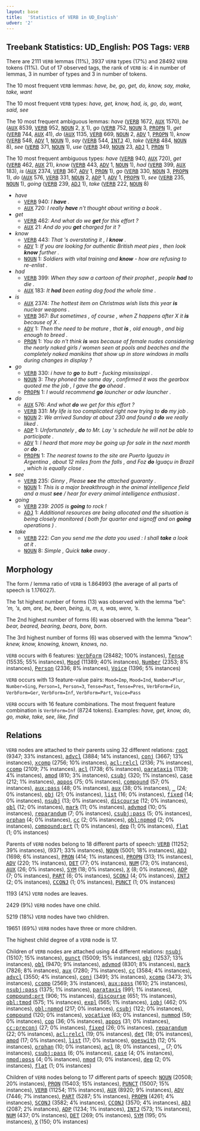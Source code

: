 ```yaml
---
layout: base
title:  'Statistics of VERB in UD_English'
udver: '2'
---
```


## Treebank Statistics: UD_English: POS Tags: `VERB`

There are 2111 `VERB` lemmas (11%), 3937 `VERB` types (17%) and 28492 `VERB` tokens (11%).
Out of 17 observed tags, the rank of `VERB` is: 4 in number of lemmas, 3 in number of types and 3 in number of tokens.

The 10 most frequent `VERB` lemmas: <em>have, be, go, get, do, know, say, make, take, want</em>

The 10 most frequent `VERB` types:  <em>have, get, know, had, is, go, do, want, said, see</em>

The 10 most frequent ambiguous lemmas: <em>have</em> (<tt><a href="en-pos-VERB.html">VERB</a></tt> 1672, <tt><a href="en-pos-AUX.html">AUX</a></tt> 1570), <em>be</em> (<tt><a href="en-pos-AUX.html">AUX</a></tt> 8539, <tt><a href="en-pos-VERB.html">VERB</a></tt> 952, <tt><a href="en-pos-NOUN.html">NOUN</a></tt> 2, <tt><a href="en-pos-X.html">X</a></tt> 1), <em>go</em> (<tt><a href="en-pos-VERB.html">VERB</a></tt> 752, <tt><a href="en-pos-NOUN.html">NOUN</a></tt> 3, <tt><a href="en-pos-PROPN.html">PROPN</a></tt> 1), <em>get</em> (<tt><a href="en-pos-VERB.html">VERB</a></tt> 744, <tt><a href="en-pos-AUX.html">AUX</a></tt> 41), <em>do</em> (<tt><a href="en-pos-AUX.html">AUX</a></tt> 1135, <tt><a href="en-pos-VERB.html">VERB</a></tt> 669, <tt><a href="en-pos-NOUN.html">NOUN</a></tt> 2, <tt><a href="en-pos-ADV.html">ADV</a></tt> 1, <tt><a href="en-pos-PROPN.html">PROPN</a></tt> 1), <em>know</em> (<tt><a href="en-pos-VERB.html">VERB</a></tt> 548, <tt><a href="en-pos-ADV.html">ADV</a></tt> 1, <tt><a href="en-pos-NOUN.html">NOUN</a></tt> 1), <em>say</em> (<tt><a href="en-pos-VERB.html">VERB</a></tt> 544, <tt><a href="en-pos-INTJ.html">INTJ</a></tt> 4), <em>take</em> (<tt><a href="en-pos-VERB.html">VERB</a></tt> 484, <tt><a href="en-pos-NOUN.html">NOUN</a></tt> 8), <em>see</em> (<tt><a href="en-pos-VERB.html">VERB</a></tt> 371, <tt><a href="en-pos-NOUN.html">NOUN</a></tt> 1), <em>use</em> (<tt><a href="en-pos-VERB.html">VERB</a></tt> 349, <tt><a href="en-pos-NOUN.html">NOUN</a></tt> 23, <tt><a href="en-pos-ADJ.html">ADJ</a></tt> 1, <tt><a href="en-pos-PRON.html">PRON</a></tt> 1)

The 10 most frequent ambiguous types:  <em>have</em> (<tt><a href="en-pos-VERB.html">VERB</a></tt> 940, <tt><a href="en-pos-AUX.html">AUX</a></tt> 720), <em>get</em> (<tt><a href="en-pos-VERB.html">VERB</a></tt> 462, <tt><a href="en-pos-AUX.html">AUX</a></tt> 21), <em>know</em> (<tt><a href="en-pos-VERB.html">VERB</a></tt> 443, <tt><a href="en-pos-ADV.html">ADV</a></tt> 1, <tt><a href="en-pos-NOUN.html">NOUN</a></tt> 1), <em>had</em> (<tt><a href="en-pos-VERB.html">VERB</a></tt> 399, <tt><a href="en-pos-AUX.html">AUX</a></tt> 183), <em>is</em> (<tt><a href="en-pos-AUX.html">AUX</a></tt> 2374, <tt><a href="en-pos-VERB.html">VERB</a></tt> 367, <tt><a href="en-pos-ADV.html">ADV</a></tt> 1, <tt><a href="en-pos-PRON.html">PRON</a></tt> 1), <em>go</em> (<tt><a href="en-pos-VERB.html">VERB</a></tt> 330, <tt><a href="en-pos-NOUN.html">NOUN</a></tt> 3, <tt><a href="en-pos-PROPN.html">PROPN</a></tt> 1), <em>do</em> (<tt><a href="en-pos-AUX.html">AUX</a></tt> 576, <tt><a href="en-pos-VERB.html">VERB</a></tt> 331, <tt><a href="en-pos-NOUN.html">NOUN</a></tt> 2, <tt><a href="en-pos-ADP.html">ADP</a></tt> 1, <tt><a href="en-pos-ADV.html">ADV</a></tt> 1, <tt><a href="en-pos-PROPN.html">PROPN</a></tt> 1), <em>see</em> (<tt><a href="en-pos-VERB.html">VERB</a></tt> 235, <tt><a href="en-pos-NOUN.html">NOUN</a></tt> 1), <em>going</em> (<tt><a href="en-pos-VERB.html">VERB</a></tt> 239, <tt><a href="en-pos-ADJ.html">ADJ</a></tt> 1), <em>take</em> (<tt><a href="en-pos-VERB.html">VERB</a></tt> 222, <tt><a href="en-pos-NOUN.html">NOUN</a></tt> 8)


* <em>have</em>
  * <tt><a href="en-pos-VERB.html">VERB</a></tt> 940: <em>I <b>have</b> .</em>
  * <tt><a href="en-pos-AUX.html">AUX</a></tt> 720: <em>I really <b>have</b> n't thought about writing a book .</em>
* <em>get</em>
  * <tt><a href="en-pos-VERB.html">VERB</a></tt> 462: <em>And what do we <b>get</b> for this effort ?</em>
  * <tt><a href="en-pos-AUX.html">AUX</a></tt> 21: <em>And do you <b>get</b> charged for it ?</em>
* <em>know</em>
  * <tt><a href="en-pos-VERB.html">VERB</a></tt> 443: <em>That 's overstating it , I <b>know</b> .</em>
  * <tt><a href="en-pos-ADV.html">ADV</a></tt> 1: <em>If you are looking for authentic British meat pies , then look <b>know</b> further .</em>
  * <tt><a href="en-pos-NOUN.html">NOUN</a></tt> 1: <em>Soldiers with vital training and <b>know</b> - how are refusing to re-enlist .</em>
* <em>had</em>
  * <tt><a href="en-pos-VERB.html">VERB</a></tt> 399: <em>When they saw a cartoon of their prophet , people <b>had</b> to die .</em>
  * <tt><a href="en-pos-AUX.html">AUX</a></tt> 183: <em>It <b>had</b> been eating dog food the whole time .</em>
* <em>is</em>
  * <tt><a href="en-pos-AUX.html">AUX</a></tt> 2374: <em>The hottest item on Christmas wish lists this year <b>is</b> nuclear weapons .</em>
  * <tt><a href="en-pos-VERB.html">VERB</a></tt> 367: <em>But sometimes , of course , when Z happens after X it <b>is</b> because of X .</em>
  * <tt><a href="en-pos-ADV.html">ADV</a></tt> 1: <em>Then the need to be mature , that <b>is</b> , old enough , and big enough to breed .</em>
  * <tt><a href="en-pos-PRON.html">PRON</a></tt> 1: <em>You do n't think <b>is</b> was because of female nudes considering the nearly naked girls / women seen at pools and beaches and the completely naked manikins that show up in store windows in malls during changes in display ?</em>
* <em>go</em>
  * <tt><a href="en-pos-VERB.html">VERB</a></tt> 330: <em>i have to <b>go</b> to butt - fucking mississippi .</em>
  * <tt><a href="en-pos-NOUN.html">NOUN</a></tt> 3: <em>They phoned the same day , confirmed it was the gearbox quoted me the job , I gave the <b>go</b> ahead .</em>
  * <tt><a href="en-pos-PROPN.html">PROPN</a></tt> 1: <em>I would recommend <b>go</b> launcher or adw launcher .</em>
* <em>do</em>
  * <tt><a href="en-pos-AUX.html">AUX</a></tt> 576: <em>And what <b>do</b> we get for this effort ?</em>
  * <tt><a href="en-pos-VERB.html">VERB</a></tt> 331: <em>My life is too complicated right now trying to <b>do</b> my job .</em>
  * <tt><a href="en-pos-NOUN.html">NOUN</a></tt> 2: <em>We arrived Sunday at about 230 and found a <b>do</b> we really liked .</em>
  * <tt><a href="en-pos-ADP.html">ADP</a></tt> 1: <em>Unfortunately , <b>do</b> to Mr. Lay 's schedule he will not be able to participate .</em>
  * <tt><a href="en-pos-ADV.html">ADV</a></tt> 1: <em>I heard that more may be going up for sale in the next month or <b>do</b> .</em>
  * <tt><a href="en-pos-PROPN.html">PROPN</a></tt> 1: <em>The nearest towns to the site are Puerto Iguazu in Argentina , about 12 miles from the falls , and Foz <b>do</b> Iguaçu in Brazil , which is equally close .</em>
* <em>see</em>
  * <tt><a href="en-pos-VERB.html">VERB</a></tt> 235: <em>Ginny , Please <b>see</b> the attached guaranty .</em>
  * <tt><a href="en-pos-NOUN.html">NOUN</a></tt> 1: <em>This is a major breakthrough in the animal intelligence field and a must <b>see</b> / hear for every animal intelligence enthusiast .</em>
* <em>going</em>
  * <tt><a href="en-pos-VERB.html">VERB</a></tt> 239: <em>2005 is <b>going</b> to rock !</em>
  * <tt><a href="en-pos-ADJ.html">ADJ</a></tt> 1: <em>Additional resources are being allocated and the situation is being closely monitored ( both for quarter end signoff and on <b>going</b> operations ) .</em>
* <em>take</em>
  * <tt><a href="en-pos-VERB.html">VERB</a></tt> 222: <em>Can you send me the data you used : I shall <b>take</b> a look at it .</em>
  * <tt><a href="en-pos-NOUN.html">NOUN</a></tt> 8: <em>Simple , Quick <b>take</b> away .</em>

## Morphology

The form / lemma ratio of `VERB` is 1.864993 (the average of all parts of speech is 1.176027).

The 1st highest number of forms (13) was observed with the lemma “be”: <em>'m, 's, am, are, be, been, being, is, m, s, was, were, ’s</em>.

The 2nd highest number of forms (6) was observed with the lemma “bear”: <em>bear, beared, bearing, bears, bore, born</em>.

The 3rd highest number of forms (6) was observed with the lemma “know”: <em>knew, know, knowing, known, knows, no</em>.

`VERB` occurs with 6 features: <tt><a href="en-feat-VerbForm.html">VerbForm</a></tt> (28482; 100% instances), <tt><a href="en-feat-Tense.html">Tense</a></tt> (15535; 55% instances), <tt><a href="en-feat-Mood.html">Mood</a></tt> (11389; 40% instances), <tt><a href="en-feat-Number.html">Number</a></tt> (2353; 8% instances), <tt><a href="en-feat-Person.html">Person</a></tt> (2336; 8% instances), <tt><a href="en-feat-Voice.html">Voice</a></tt> (1396; 5% instances)

`VERB` occurs with 13 feature-value pairs: `Mood=Imp`, `Mood=Ind`, `Number=Plur`, `Number=Sing`, `Person=1`, `Person=3`, `Tense=Past`, `Tense=Pres`, `VerbForm=Fin`, `VerbForm=Ger`, `VerbForm=Inf`, `VerbForm=Part`, `Voice=Pass`

`VERB` occurs with 16 feature combinations.
The most frequent feature combination is `VerbForm=Inf` (8724 tokens).
Examples: <em>have, get, know, do, go, make, take, see, like, find</em>


## Relations

`VERB` nodes are attached to their parents using 32 different relations: <tt><a href="en-dep-root.html">root</a></tt> (9347; 33% instances), <tt><a href="en-dep-advcl.html">advcl</a></tt> (3884; 14% instances), <tt><a href="en-dep-conj.html">conj</a></tt> (3667; 13% instances), <tt><a href="en-dep-xcomp.html">xcomp</a></tt> (2756; 10% instances), <tt><a href="en-dep-acl-relcl.html">acl:relcl</a></tt> (2136; 7% instances), <tt><a href="en-dep-ccomp.html">ccomp</a></tt> (2109; 7% instances), <tt><a href="en-dep-acl.html">acl</a></tt> (1738; 6% instances), <tt><a href="en-dep-parataxis.html">parataxis</a></tt> (1139; 4% instances), <tt><a href="en-dep-amod.html">amod</a></tt> (810; 3% instances), <tt><a href="en-dep-csubj.html">csubj</a></tt> (320; 1% instances), <tt><a href="en-dep-case.html">case</a></tt> (212; 1% instances), <tt><a href="en-dep-appos.html">appos</a></tt> (75; 0% instances), <tt><a href="en-dep-compound.html">compound</a></tt> (57; 0% instances), <tt><a href="en-dep-aux-pass.html">aux:pass</a></tt> (48; 0% instances), <tt><a href="en-dep-aux.html">aux</a></tt> (38; 0% instances), <tt><a href="en-dep-_.html">_</a></tt> (24; 0% instances), <tt><a href="en-dep-obj.html">obj</a></tt> (21; 0% instances), <tt><a href="en-dep-list.html">list</a></tt> (16; 0% instances), <tt><a href="en-dep-fixed.html">fixed</a></tt> (14; 0% instances), <tt><a href="en-dep-nsubj.html">nsubj</a></tt> (13; 0% instances), <tt><a href="en-dep-discourse.html">discourse</a></tt> (12; 0% instances), <tt><a href="en-dep-obl.html">obl</a></tt> (12; 0% instances), <tt><a href="en-dep-mark.html">mark</a></tt> (11; 0% instances), <tt><a href="en-dep-advmod.html">advmod</a></tt> (10; 0% instances), <tt><a href="en-dep-reparandum.html">reparandum</a></tt> (7; 0% instances), <tt><a href="en-dep-csubj-pass.html">csubj:pass</a></tt> (5; 0% instances), <tt><a href="en-dep-orphan.html">orphan</a></tt> (4; 0% instances), <tt><a href="en-dep-cc.html">cc</a></tt> (2; 0% instances), <tt><a href="en-dep-obl-npmod.html">obl:npmod</a></tt> (2; 0% instances), <tt><a href="en-dep-compound-prt.html">compound:prt</a></tt> (1; 0% instances), <tt><a href="en-dep-dep.html">dep</a></tt> (1; 0% instances), <tt><a href="en-dep-flat.html">flat</a></tt> (1; 0% instances)

Parents of `VERB` nodes belong to 18 different parts of speech: <tt><a href="en-pos-VERB.html">VERB</a></tt> (11252; 39% instances),  (9371; 33% instances), <tt><a href="en-pos-NOUN.html">NOUN</a></tt> (5001; 18% instances), <tt><a href="en-pos-ADJ.html">ADJ</a></tt> (1698; 6% instances), <tt><a href="en-pos-PRON.html">PRON</a></tt> (414; 1% instances), <tt><a href="en-pos-PROPN.html">PROPN</a></tt> (313; 1% instances), <tt><a href="en-pos-ADV.html">ADV</a></tt> (220; 1% instances), <tt><a href="en-pos-DET.html">DET</a></tt> (77; 0% instances), <tt><a href="en-pos-NUM.html">NUM</a></tt> (73; 0% instances), <tt><a href="en-pos-AUX.html">AUX</a></tt> (26; 0% instances), <tt><a href="en-pos-SYM.html">SYM</a></tt> (18; 0% instances), <tt><a href="en-pos-X.html">X</a></tt> (8; 0% instances), <tt><a href="en-pos-ADP.html">ADP</a></tt> (7; 0% instances), <tt><a href="en-pos-PART.html">PART</a></tt> (6; 0% instances), <tt><a href="en-pos-SCONJ.html">SCONJ</a></tt> (4; 0% instances), <tt><a href="en-pos-INTJ.html">INTJ</a></tt> (2; 0% instances), <tt><a href="en-pos-CCONJ.html">CCONJ</a></tt> (1; 0% instances), <tt><a href="en-pos-PUNCT.html">PUNCT</a></tt> (1; 0% instances)

1193 (4%) `VERB` nodes are leaves.

2429 (9%) `VERB` nodes have one child.

5219 (18%) `VERB` nodes have two children.

19651 (69%) `VERB` nodes have three or more children.

The highest child degree of a `VERB` node is 17.

Children of `VERB` nodes are attached using 44 different relations: <tt><a href="en-dep-nsubj.html">nsubj</a></tt> (15107; 15% instances), <tt><a href="en-dep-punct.html">punct</a></tt> (15009; 15% instances), <tt><a href="en-dep-obj.html">obj</a></tt> (12537; 13% instances), <tt><a href="en-dep-obl.html">obl</a></tt> (9470; 9% instances), <tt><a href="en-dep-advmod.html">advmod</a></tt> (8301; 8% instances), <tt><a href="en-dep-mark.html">mark</a></tt> (7826; 8% instances), <tt><a href="en-dep-aux.html">aux</a></tt> (7280; 7% instances), <tt><a href="en-dep-cc.html">cc</a></tt> (3584; 4% instances), <tt><a href="en-dep-advcl.html">advcl</a></tt> (3550; 4% instances), <tt><a href="en-dep-conj.html">conj</a></tt> (3491; 3% instances), <tt><a href="en-dep-xcomp.html">xcomp</a></tt> (3473; 3% instances), <tt><a href="en-dep-ccomp.html">ccomp</a></tt> (2569; 3% instances), <tt><a href="en-dep-aux-pass.html">aux:pass</a></tt> (1610; 2% instances), <tt><a href="en-dep-nsubj-pass.html">nsubj:pass</a></tt> (1375; 1% instances), <tt><a href="en-dep-parataxis.html">parataxis</a></tt> (991; 1% instances), <tt><a href="en-dep-compound-prt.html">compound:prt</a></tt> (906; 1% instances), <tt><a href="en-dep-discourse.html">discourse</a></tt> (651; 1% instances), <tt><a href="en-dep-obl-tmod.html">obl:tmod</a></tt> (575; 1% instances), <tt><a href="en-dep-expl.html">expl</a></tt> (565; 1% instances), <tt><a href="en-dep-iobj.html">iobj</a></tt> (462; 0% instances), <tt><a href="en-dep-obl-npmod.html">obl:npmod</a></tt> (217; 0% instances), <tt><a href="en-dep-csubj.html">csubj</a></tt> (122; 0% instances), <tt><a href="en-dep-compound.html">compound</a></tt> (120; 0% instances), <tt><a href="en-dep-vocative.html">vocative</a></tt> (63; 0% instances), <tt><a href="en-dep-nummod.html">nummod</a></tt> (59; 0% instances), <tt><a href="en-dep-cop.html">cop</a></tt> (36; 0% instances), <tt><a href="en-dep-appos.html">appos</a></tt> (31; 0% instances), <tt><a href="en-dep-cc-preconj.html">cc:preconj</a></tt> (27; 0% instances), <tt><a href="en-dep-fixed.html">fixed</a></tt> (26; 0% instances), <tt><a href="en-dep-reparandum.html">reparandum</a></tt> (22; 0% instances), <tt><a href="en-dep-acl-relcl.html">acl:relcl</a></tt> (19; 0% instances), <tt><a href="en-dep-det.html">det</a></tt> (18; 0% instances), <tt><a href="en-dep-amod.html">amod</a></tt> (17; 0% instances), <tt><a href="en-dep-list.html">list</a></tt> (17; 0% instances), <tt><a href="en-dep-goeswith.html">goeswith</a></tt> (12; 0% instances), <tt><a href="en-dep-orphan.html">orphan</a></tt> (10; 0% instances), <tt><a href="en-dep-acl.html">acl</a></tt> (8; 0% instances), <tt><a href="en-dep-_.html">_</a></tt> (7; 0% instances), <tt><a href="en-dep-csubj-pass.html">csubj:pass</a></tt> (6; 0% instances), <tt><a href="en-dep-case.html">case</a></tt> (4; 0% instances), <tt><a href="en-dep-nmod-poss.html">nmod:poss</a></tt> (4; 0% instances), <tt><a href="en-dep-nmod.html">nmod</a></tt> (3; 0% instances), <tt><a href="en-dep-dep.html">dep</a></tt> (2; 0% instances), <tt><a href="en-dep-flat.html">flat</a></tt> (1; 0% instances)

Children of `VERB` nodes belong to 17 different parts of speech: <tt><a href="en-pos-NOUN.html">NOUN</a></tt> (20508; 20% instances), <tt><a href="en-pos-PRON.html">PRON</a></tt> (15403; 15% instances), <tt><a href="en-pos-PUNCT.html">PUNCT</a></tt> (15007; 15% instances), <tt><a href="en-pos-VERB.html">VERB</a></tt> (11254; 11% instances), <tt><a href="en-pos-AUX.html">AUX</a></tt> (8920; 9% instances), <tt><a href="en-pos-ADV.html">ADV</a></tt> (7446; 7% instances), <tt><a href="en-pos-PART.html">PART</a></tt> (5287; 5% instances), <tt><a href="en-pos-PROPN.html">PROPN</a></tt> (4261; 4% instances), <tt><a href="en-pos-SCONJ.html">SCONJ</a></tt> (3582; 4% instances), <tt><a href="en-pos-CCONJ.html">CCONJ</a></tt> (3570; 4% instances), <tt><a href="en-pos-ADJ.html">ADJ</a></tt> (2087; 2% instances), <tt><a href="en-pos-ADP.html">ADP</a></tt> (1234; 1% instances), <tt><a href="en-pos-INTJ.html">INTJ</a></tt> (573; 1% instances), <tt><a href="en-pos-NUM.html">NUM</a></tt> (437; 0% instances), <tt><a href="en-pos-DET.html">DET</a></tt> (269; 0% instances), <tt><a href="en-pos-SYM.html">SYM</a></tt> (195; 0% instances), <tt><a href="en-pos-X.html">X</a></tt> (150; 0% instances)

